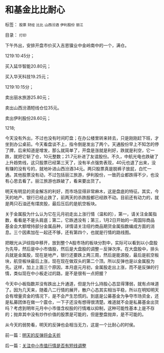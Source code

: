 # 和基金比比耐心

标签： `股票` `财经` `比比` `山西汾酒` `伊利股份` `丽江` 

目录： `打印`

下午外出，安排开盘市价买入吉恩镍业中金岭南中的一个，满仓。



1219:10:45分；

买入延华智能20.80元；

买入华天科技19.25元；



1219:10:15分；

卖出丽水旅游25.80元；

卖出山西汾酒短线仓位35元。

卖出伊利股份28.60元；



1218;

今天没有外出，不过也没有时间盯盘；在办公楼里转来转去，只是刚刚赶下班，才坐到办公桌前。今天看盘谈不上，指令倒是发出了两个。天通股份早上不知怎的停了牌，后来知道是增发，那么就简单了，开盘是涨就是利好，跌就是利空，它一跌，就把它斩了仓，10元整数；21.7元补进了友谊股份。不久，中航光电也跌破了上升趋势线，这只股票已经第三天了，没有半点强势表现，40元也退了出来，没有赚的没有亏的，就地补进山西汾酒34元。两只股票真是脱裤子放屁，白忙一通。其他股票没有动，不过包括丽江旅游，伊利股份，一致药业都跌得不少，也没有心思去看了。丽江旅游也跌破了，看来要出货了。



明天有明显的资金解冻的利好，而市场显得非常麻木，这是盘底的特征。其实，今天的地产、银行已经止跌了，前两天的杀跌股都已经跌不动。目前还有动力的，就是两只石油还有煤炭股，最后压后的是航空板块。



关于金属股为什么认为它在元月初走出上涨行情（温和的），第一，请关注金属指数，看看是不是头肩底；第二，它跌透没有；第三，1月2日开始的一周国际商品基金会大额增持部分金属品种，详情请关注纽约商品期货金属指数编成方面的消息。三个因素加在一起还不够，还有第四个，也就是行情的路线图。



把眼光从沪综指中移开，放到整个A股市场的板块分割中，实际可以看到以小盘股为先导，然后是中小市值股，然后是大盘股的调整－反弹次序。在大盘股中，排头兵就是金属股，现在是地产，银行还要跌上两三周，然后是能源股，最后是航空板块，航空板块最后上涨，现在现在做双头的第二个顶。所以反弹也是以金属股为先。这样，加上上面三个原因，本月底元月初，金属股走出上涨，而不是反弹的行情，类似现在中小板走过的路，是不是很有一点把握？



今天中小板指数并没有跌出上升通道，但是为什么持股心态显得薄弱，就有点味道了。因为几天来，随着八二行情的展开，散户心态其实相当平稳，所以在明知明天会有增量资金的情况下，是不会产生恐慌的。到底是公募基金为争夺市场资金，还是私募团体在做一个震仓，一下子还没有想得很清楚。难道就不会是私募基金出货吗？考虑到明年元月中小市值含权股的行情难以抑制，这种可能性基本上是不存的；抛弃其中没有炒作价值的股票是可能的，但是整盘抛弃，是不可能的。



从今天的弱势看，明天的反弹也会相当无力，这是一个比耐心的时侯。









前一篇：[明天的反弹将会夭折](../../../2007/12/18/明天的反弹将会夭折.md)

后一篇：[关注中小市值行情是否有短线调整](../../../2007/12/19/关注中小市值行情是否有短线调整.md)